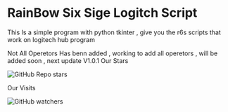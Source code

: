 # RainBow Six Sige Logitch Script 

This Is a simple program with python tkinter , give you the r6s scripts that work on logitech hub program 

 Not All Operetors Has benn added , working to add all operetors , will be added soon , next update V1.0.1
Our Stars 

<img alt="GitHub Repo stars" src="https://img.shields.io/github/stars/ZerroDevs/EliteScript?color=gold&label=Stars&logo=python&logoColor=blue&style=flat-square">

Our Visits

<img alt="GitHub watchers" src="https://img.shields.io/github/watchers/ZerroDevs/EliteScript?color=gold&label=Visitors&logo=python&logoColor=blue&style=flat-square">
